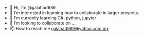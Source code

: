 - 👋 Hi, I’m @galahad989
- 👀 I’m interested in learning how to collaborate in larger proyects.
- 🌱 I’m currently learning C#, python, jupyter
- 💞️ I’m looking to collaborate on ...
- 📫 How to reach me galahad989@yahoo.com.mx

<!---
galahad989/galahad989 is a ✨ special ✨ repository because its `README.md` (this file) appears on your GitHub profile.
You can click the Preview link to take a look at your changes.
--->
